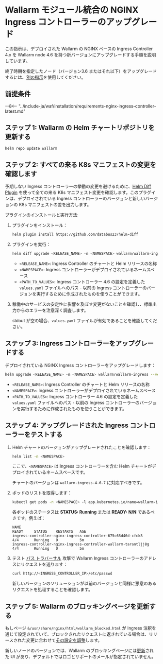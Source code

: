[nginx-process-time-limit-docs]:    ../admin-en/configure-parameters-en.md#wallarm_process_time_limit
[nginx-process-time-limit-block-docs]:  ../admin-en/configure-parameters-en.md#wallarm_process_time_limit_block
[overlimit-res-rule-docs]:           ../user-guides/rules/configure-overlimit-res-detection.md
[graylist-docs]:                     ../user-guides/ip-lists/graylist.md
[ip-list-docs]:                     ../user-guides/ip-lists/overview.md
[waf-mode-instr]:                   ../admin-en/configure-wallarm-mode.md

# Wallarm モジュール統合の NGINX Ingress コントローラーのアップグレード

この指示は、デプロイされた Wallarm の NGINX ベースの Ingress Controller 4.x を Wallarm node 4.6 を持つ新バージョンにアップグレードする手順を説明しています。

終了時期を指定したノード（バージョン3.6 またはそれ以下）をアップグレードするには、[別の指示](older-versions/ingress-controller.md)を使用してください。

## 前提条件

--8<-- "../include-ja/waf/installation/requirements-nginx-ingress-controller-latest.md"

## ステップ 1: Wallarm の Helm チャートリポジトリを更新する

```bash
helm repo update wallarm
```

## ステップ 2: すべての来る K8s マニフェストの変更を確認します

予期しない Ingress コントローラーの挙動の変更を避けるために、[Helm Diff Plugin](https://github.com/databus23/helm-diff) を使って全ての来る K8s マニフェスト変更を確認します。このプラグインは、デプロイされている Ingress コントローラーのバージョンと新しいバージョンの K8s マニフェストの差を出力します。

プラグインのインストールと実行方法:

1. プラグインをインストール：

    ```bash
    helm plugin install https://github.com/databus23/helm-diff
    ```
2. プラグインを実行：

    ```bash
    helm diff upgrade <RELEASE_NAME> -n <NAMESPACE> wallarm/wallarm-ingress --version 4.6.7 -f <PATH_TO_VALUES>
    ```

    * `<RELEASE_NAME>`: Ingress Controller のチャートと Helm リリースの名称
    * `<NAMESPACE>`: Ingress コントローラーがデプロイされているネームスペース
    * `<PATH_TO_VALUES>`: Ingress コントローラー 4.6 の設定を定義した `values.yaml` ファイルへのパス - 以前の Ingress コントローラーのバージョンを実行するために作成されたものを使うことができます。
3. 稼働中のサービスの安定性に影響を及ぼす変更がないことを確認し、標準出力からのエラーを注意深く調査します。

    stdout が空の場合、`values.yaml` ファイルが有効であることを確認してください。

## ステップ 3: Ingress コントローラーをアップグレードする

デプロイされている NGINX Ingress コントローラーをアップグレードします：

```bash
helm upgrade <RELEASE_NAME> -n <NAMESPACE> wallarm/wallarm-ingress --version 4.6.7 -f <PATH_TO_VALUES>
```

* `<RELEASE_NAME>`: Ingress Controller のチャートと Helm リリースの名称
* `<NAMESPACE>`: Ingress コントローラーがデプロイされているネームスペース
* `<PATH_TO_VALUES>`: Ingress コントローラー 4.6 の設定を定義した `values.yaml` ファイルへのパス - 以前の Ingress コントローラーのバージョンを実行するために作成されたものを使うことができます。

## ステップ 4: アップグレードされた Ingress コントローラーをテストする

1. Helm チャートのバージョンがアップグレードされたことを確認します：

    ```bash
    helm list -n <NAMESPACE>
    ```

    ここで、`<NAMESPACE>` は Ingress コントローラーを含む Helm チャートがデプロイされているネームスペースです。

    チャートのバージョンは `wallarm-ingress-4.6.7` に対応すべきです。
1. ポッドのリストを取得します：
    
    ```bash
    kubectl get pods -n <NAMESPACE> -l app.kubernetes.io/name=wallarm-ingress
    ```

    各ポッドのステータスは **STATUS: Running** または **READY: N/N** であるべきです。例えば：

    ```
    NAME                                                              READY     STATUS    RESTARTS   AGE
    ingress-controller-nginx-ingress-controller-675c68d46d-cfck8      4/4       Running   0          5m
    ingress-controller-nginx-ingress-controller-wallarm-tarantljj8g   4/4       Running   0          5m
    ```

1. テスト [パス トラバーサル](../attacks-vulns-list.md#path-traversal) 攻撃で Wallarm Ingress コントローラーのアドレスにリクエストを送ります：

    ```bash
    curl http://<INGRESS_CONTROLLER_IP>/etc/passwd
    ```

    新しいバージョンのソリューションが以前のバージョンと同様に悪意のあるリクエストを処理することを確認します。

## ステップ 5: Wallarm のブロッキングページを更新する

もしページ `&/usr/share/nginx/html/wallarm_blocked.html` が Ingress 注釈を通じて設定されていて、ブロックされたリクエストに返されている場合は、リリースされた変更に合わせて[その設定を調整](../admin-en/configuration-guides/configure-block-page-and-code.md#customizing-sample-blocking-page)します。

新しいノードのバージョンでは、Wallarm のブロッキングページには[更新](what-is-new.md#new-blocking-page)された UI があり、デフォルトではロゴとサポートのメールが指定されていません。